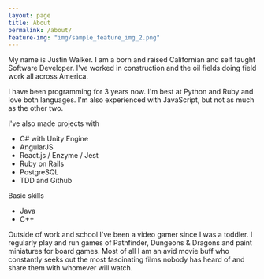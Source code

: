 ```yaml
---
layout: page
title: About
permalink: /about/
feature-img: "img/sample_feature_img_2.png"
---
```


My name is Justin Walker. I am a born and raised Californian and self taught Software Developer. I've worked in construction and the oil fields doing field work all across America.

I have been programming for 3 years now. I'm best at Python and Ruby and love both languages. I'm also experienced with JavaScript, but not as much as the other two.

I've also made projects with
* C# with Unity Engine
* AngularJS
* React.js / Enzyme / Jest
* Ruby on Rails
* PostgreSQL
* TDD and Github

Basic skills
* Java
* C++


Outside of work and school I've been a video gamer since I was a toddler. I regularly play and run games of Pathfinder, Dungeons & Dragons and paint miniatures for board games. Most of all I am an avid movie buff who constantly seeks out the most fascinating films nobody has heard of and share them with whomever will watch.